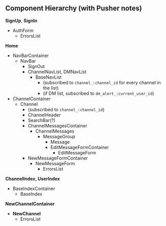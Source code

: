 ## Component Hierarchy (with Pusher notes)

**SignUp**, **SignIn**
  - AuthForm
    * ErrorsList

**Home**
  - NavBarContainer
    * NavBar
      * SignOut
      * ChannelNavList, DMNavList
        * BaseNavList
          * (subscribed to `channel_:channel_id` for every channel in the list)
          * (if DM list, subscribed to `dm_alert_:current_user_id`)
  - ChannelContainer
    * Channel
      * (subscribed to `channel_:channel_id`)
      * ChannelHeader
      * SearchBar(?)
      * ChannelMessagesContainer
        * ChannelMessages
          * MessageGroup
            * Message
            * EditMessageFormContainer
              * EditMessageForm
      * NewMessageFormContainer
        * NewMessageForm
          * ErrorsList

**ChannelIndex, UserIndex**
  * BaseIndexContainer
    * BaseIndex

**NewChannelContainer**
  - **NewChannel**
    * ErrorsList

